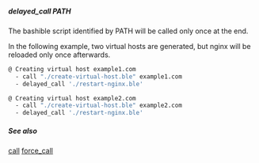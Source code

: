 ##### delayed_call PATH

The bashible script identified by PATH will be called only once at the end.

In the following example, two virtual hosts are generated, 
but nginx will be reloaded only once afterwards.

```bash
@ Creating virtual host example1.com
  - call "./create-virtual-host.ble" example1.com
  - delayed_call './restart-nginx.ble'

@ Creating virtual host example2.com
  - call "./create-virtual-host.ble" example2.com
  - delayed_call './restart-nginx.ble'
```

##### See also

[call](call.md)
[force_call](force_call.md)
